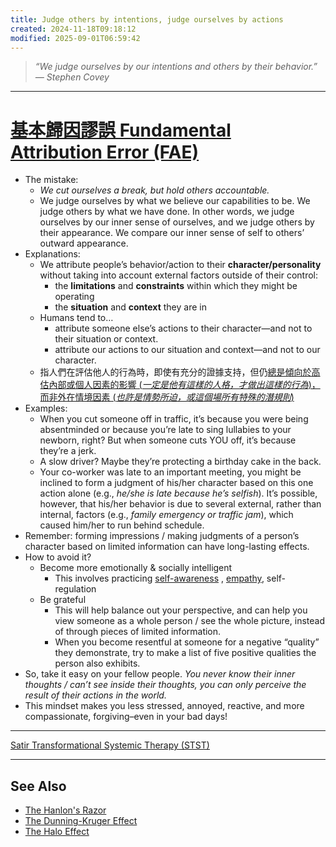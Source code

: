 ```yaml
---
title: Judge others by intentions, judge ourselves by actions
created: 2024-11-18T09:18:12
modified: 2025-09-01T06:59:42
---
```


> _“We judge ourselves by our intentions and others by their behavior.” — Stephen Covey_

---

# [基本歸因謬誤 Fundamental Attribution Error (FAE)](https://en.wikipedia.org/wiki/Fundamental_attribution_error)

* The mistake:
	* _We cut ourselves a break, but hold others accountable._
	* We judge ourselves by what we believe our capabilities to be. We judge others by what we have done. In other words, we judge ourselves by our inner sense of ourselves, and we judge others by their appearance. We compare our inner sense of self to others’ outward appearance.
* Explanations:
	* We attribute people’s behavior/action to their **character/personality** without taking into account external factors outside of their control:
		* the **limitations** and **constraints** within which they might be operating
		* the **situation** and **context** they are in
	* Humans tend to…
		* attribute someone else’s actions to their character—and not to their situation or context.
		* attribute our actions to our situation and context—and not to our character.
	* 指人們在評估他人的行為時，即使有充分的證據支持，但仍<u>總是傾向於高估內部或個人因素的影響 (_一定是他有這樣的人格，才做出這樣的行為_)，而非外在情境因素 (_也許是情勢所迫，或這個場所有特殊的潛規則_)</u>
* Examples:
	* When you cut someone off in traffic, it’s because you were being absentminded or because you’re late to sing lullabies to your newborn, right? But when someone cuts YOU off, it’s because they’re a jerk.
	* A slow driver? Maybe they’re protecting a birthday cake in the back.
	* Your co-worker was late to an important meeting, you might be inclined to form a judgment of his/her character based on this one action alone (e.g., _he/she is late because he’s selfish_). It’s possible, however, that his/her behavior is due to several external, rather than internal, factors (e.g., _family emergency or traffic jam_), which caused him/her to run behind schedule.
* Remember: forming impressions / making judgments of a person’s character based on limited information can have long-lasting effects.
* How to avoid it?
	* Become more emotionally \& socially intelligent
		* This involves practicing [self-awareness](mastering-yourself-is-superpower.md) , [empathy](Empathy.md), self-regulation
	* Be grateful
		* This will help balance out your perspective, and can help you view someone as a whole person / see the whole picture, instead of through pieces of limited information.
		* When you become resentful at someone for a negative “quality” they demonstrate, try to make a list of five positive qualities the person also exhibits.
* So, take it easy on your fellow people. _You never know their inner thoughts / can’t see inside their thoughts, you can only perceive the result of their actions in the world._
* This mindset makes you less stressed, annoyed, reactive, and more compassionate, forgiving–even in your bad days!

---

[Satir Transformational Systemic Therapy (STST)](Satir%20Transformational%20Systemic%20Therapy%20(STST).md)

---

## See Also

* [The Hanlon's Razor](The%20Hanlon's%20Razor.md)
* [The Dunning-Kruger Effect](the-dunning-kruger-effect.md)
* [The Halo Effect](The%20Halo%20Effect.md)
